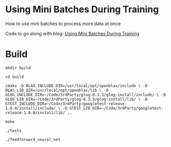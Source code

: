 # Using Mini Batches During Training

How to use mini batches to process more data at once

Code to go along with blog: [Using Mini Batches During Training](http://www.curiousinspiration.com/posts/using-mini-batches-during-training)

# Build

`mkdir build`

`cd build`

`cmake -D BLAS_INCLUDE_DIR=/usr/local/opt/openblas/include \
       -D BLAS_LIB_DIR=/usr/local/opt/openblas/lib \
       -D GLOG_INCLUDE_DIR=~/Code/3rdParty/glog-0.3.5/glog-install/include/ \
       -D GLOG_LIB_DIR=~/Code/3rdParty/glog-0.3.5/glog-install/lib/ \
       -D GTEST_INCLUDE_DIR=~/Code/3rdParty/googletest-release-1.8.0/install/include/ \
       -D GTEST_LIB_DIR=~/Code/3rdParty/googletest-release-1.8.0/install/lib/ ..`

`make`

`./tests`

`./feedforward_neural_net`